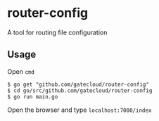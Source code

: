 # router-config
A tool for routing file configuration


## Usage

Open `cmd`

```
$ go get "github.com/gatecloud/router-config"
$ cd go/src/github.com/gatecloud/router-config
$ go run main.go
```

Open the browser and type `localhost:7000/index`


